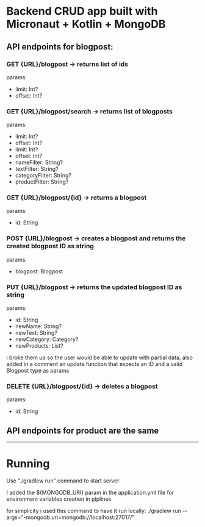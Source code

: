 # Backend CRUD app built with Micronaut + Kotlin + MongoDB

## API endpoints for blogpost:

### GET {URL}/blogpost -> returns list of ids

params:

- limit: Int?
- offset: Int?

### GET {URL}/blogpost/search -> returns list of blogposts

params:

- limit: Int?
- offset: Int?
- limit: Int?
- offset: Int?
- nameFilter: String?
- textFilter: String?
- categoryFilter: String?
- productFilter: String?

### GET {URL}/blogpost/{id} -> returns a blogpost

params:

- id: String

### POST {URL}/blogpost -> creates a blogpost and returns the created blogpost ID as string

params:

- blogpost: Blogpost

### PUT {URL}/blogpost -> returns the updated blogpost ID as string

params:

- id: String
- newName: String?
- newText: String?
- newCategory: Category?
- newProducts: List<Product>?

i broke them up so the user would be able to update with partial data,
also added in a comment an update function that expects an ID and a valid Blogpost type as params

### DELETE {URL}/blogpost/{id} -> deletes a blogpost

params:

- id: String

## API endpoints for product are the same

---

# Running

Use "./gradlew run" command to start server

I added the ${MONGODB_URI} param in the application.yml file for environment variables creation in piplines.

for simplicity i used this command to have it run locally:
./gradlew run --args="-mongodb.uri=mongodb://localhost:27017/"
